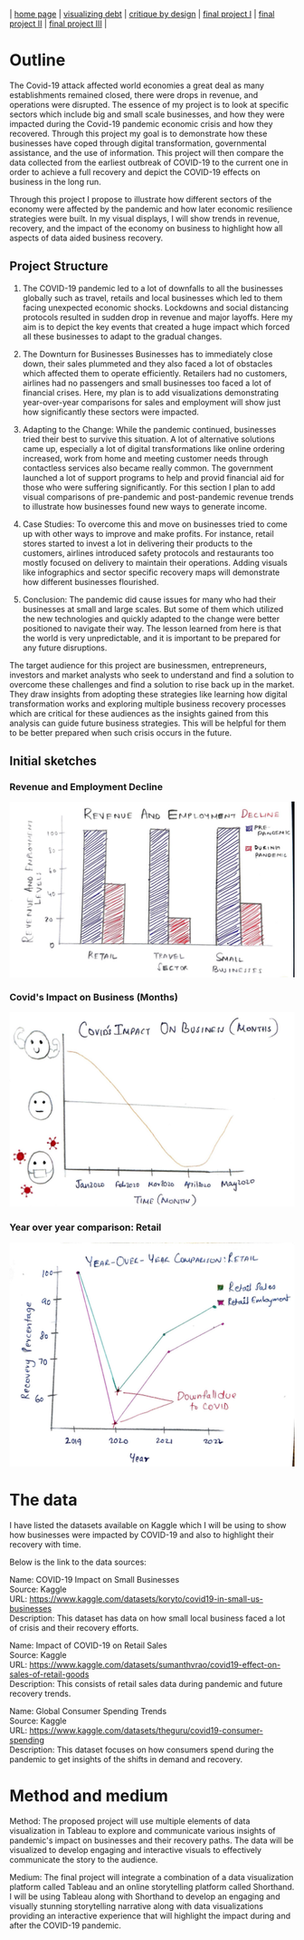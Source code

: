 | [home page](https://aishwaryapramod99.github.io/Aishwarya_Portfolio/) | [visualizing debt](visualizing-government-debt) | [critique by design](critique-by-design) | [final project I](final-project-part-one) | [final project II](final-project-part-two) | [final project III](final-project-part-three) |

# Outline 

The Covid-19 attack affected world economies a great deal as many establishments remained closed, there were drops in revenue, and operations were disrupted. The essence of my project is to look at specific sectors which include big and small scale businesses, and how they were impacted during the Covid-19 pandemic economic crisis and how they recovered. Through this project my goal is to demonstrate how these businesses have coped through digital transformation, governmental assistance, and the use of information. This project will then compare the data collected from the earliest outbreak of COVID-19 to the current one in order to achieve a full recovery and depict the COVID-19 effects on business in the long run.

Through this project I propose to illustrate how different sectors of the economy were affected by the pandemic and how later economic resilience strategies were built. In my visual displays, I will show trends in revenue, recovery, and the impact of the economy on business to highlight how all aspects of data aided business recovery.

## Project Structure

1. The COVID-19 pandemic led to a lot of downfalls to all the businesses globally such as travel, retails and local businesses which led to them facing unexpected economic shocks. Lockdowns and social distancing protocols resulted in sudden drop in revenue and major layoffs. Here my aim is to depict the key events that created a huge impact which forced all these businesses to adapt to the gradual changes.

2. The Downturn for Businesses
Businesses has to immediately close down, their sales plummeted and they also faced a lot of obstacles which affected them to operate efficiently. Retailers had no customers, airlines had no passengers and small businesses too faced a lot of financial crises. Here, my plan is to add visualizations demonstrating year-over-year comparisons for sales and employment will show just how significantly these sectors were impacted.

3. Adapting to the Change:
While the pandemic continued, businesses tried their best to survive this situation. A lot of alternative solutions came up, especially a lot of digital transformations like online ordering increased, work from home and meeting customer needs through contactless services also became really common. The government launched a lot of support programs to help and provid financial aid for those who were suffering significantly. For this section I plan to add visual comparisons of pre-pandemic and post-pandemic revenue trends to illustrate how businesses found new ways to generate income. 

4. Case Studies:
To overcome this and move on businesses tried to come up with other ways to improve and make profits. For instance, retail stores started to invest a lot in delivering their products to the customers, airlines introduced safety protocols and restaurants too mostly focused on delivery to maintain their operations. Adding visuals like infographics and sector specific recovery maps will demonstrate how different businesses flourished.

5. Conclusion:
The pandemic did cause issues for many who had their businesses at small and large scales. But some of them which utilized the new technologies and quickly adapted to the change were better positioned to navigate their way. The lesson learned from here is that the world is very unpredictable, and it is important to be prepared for any future disruptions.

The target audience for this project are businessmen, entrepreneurs, investors and market analysts who seek to understand and find a solution to overcome these challenges and find a solution to rise back up in the market. They draw insights from adopting these strategies like learning how digital transformation works and exploring multiple business recovery processes which are critical for these audiences as the insights gained from this analysis can guide future business strategies. This will be helpful for them to be better prepared when such crisis occurs in the future.


## Initial sketches

### Revenue and Employment Decline
![Revenue and Employment Decline](./Project%20Part1/pics/P1%20Sketch1.jpeg)

### Covid's Impact on Business (Months)
![Covid's Impact on Business (Months)](./Project%20Part1/pics/P1%20Sketch2.jpeg)

### Year over year comparison: Retail
![Year over year comparison](./Project%20Part1/pics/P1%20Sketch3.jpeg)

# The data
I have listed the datasets available on Kaggle which I will be using to show how businesses were impacted by COVID-19 and also to highlight their recovery with time.

Below is the link to the data sources: <br>

Name: COVID-19 Impact on Small Businesses <br>
Source: Kaggle <br>
URL: https://www.kaggle.com/datasets/koryto/covid19-in-small-us-businesses <br>
Description: This dataset has data on how small local business faced a lot of crisis and their recovery efforts. <br>

Name: Impact of COVID-19 on Retail Sales <br>
Source: Kaggle <br>
URL: https://www.kaggle.com/datasets/sumanthvrao/covid19-effect-on-sales-of-retail-goods <br>
Description: This consists of retail sales data during pandemic and future recovery trends. <br>

Name: Global Consumer Spending Trends <br>
Source: Kaggle <br>
URL: https://www.kaggle.com/datasets/theguru/covid19-consumer-spending <br>
Description: This dataset focuses on how consumers spend during the pandemic to get insights of the shifts in demand and recovery. <br>

# Method and medium
Method: The proposed project will use multiple elements of data visualization in Tableau to explore and communicate various insights of pandemic's impact on businesses and their recovery paths. The data will be visualized to develop engaging and interactive visuals to effectively communicate the story to the audience.

Medium: The final project will integrate a combination of a data visualization platform called Tableau and an online storytelling platform called Shorthand. I will be using Tableau along with Shorthand to develop an engaging and visually stunning storytelling narrative along with data visualizations providing an interactive experience that will highlight the impact during and after the COVID-19 pandemic.
